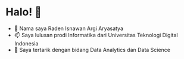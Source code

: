 # Halo! 👋
- 🔭 Nama saya Raden Isnawan Argi Aryasatya
- 📫 Saya lulusan prodi Informatika dari Universitas Teknologi Digital Indonesia
- 🌱 Saya tertarik dengan bidang Data Analytics dan Data Science
